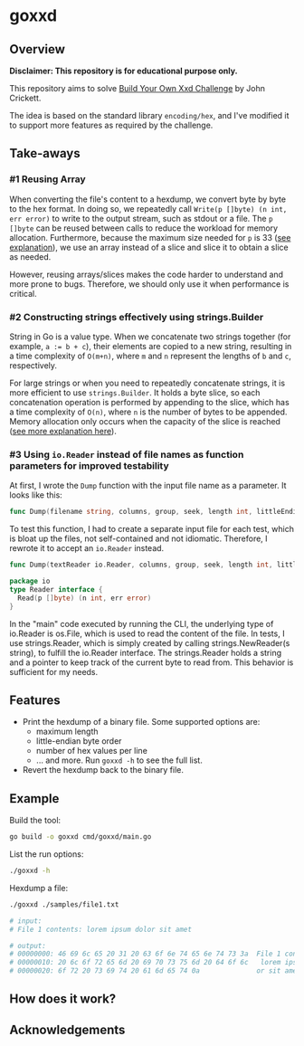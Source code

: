 
# goxxd

## Overview

**Disclaimer: This repository is for educational purpose only.**

This repository aims to solve [Build Your Own Xxd Challenge](https://codingchallenges.fyi/challenges/challenge-xxd/)  by John Crickett.

The idea is based on the standard library `encoding/hex`, and I've modified it to support more features as required by the challenge.

## Take-aways

### #1 Reusing Array

When converting the file's content to a hexdump, we convert byte by byte to the hex format. In doing so, we repeatedly call `Write(p []byte) (n int, err error)` to write to the output stream, such as stdout or a file. The `p []byte` can be reused between calls to reduce the workload for memory allocation. Furthermore, because the maximum size needed for `p` is 33 ([see explanation](https://github.com/santheipman/coding-challenges/blob/main/xhex.go#L92-L98)), we use an array instead of a slice and slice it to obtain a slice as needed.

However, reusing arrays/slices makes the code harder to understand and more prone to bugs. Therefore, we should only use it when performance is critical.

### #2 Constructing strings effectively using strings.Builder

String in Go is a value type. When we concatenate two strings together (for example, `a := b + c`), their elements are copied to a new string, resulting in a time complexity of `O(m+n)`, where `m` and `n` represent the lengths of `b` and `c`, respectively.

For large strings or when you need to repeatedly concatenate strings, it is more efficient to use `strings.Builder`. It holds a byte slice, so each concatenation operation is performed by appending to the slice, which has a time complexity of `O(n)`, where `n` is the number of bytes to be appended. Memory allocation only occurs when the capacity of the slice is reached ([see more explanation here](https://stackoverflow.com/a/15703422)).

### #3 Using `io.Reader` instead of file names as function parameters for improved testability

At first, I wrote the `Dump` function with the input file name as a parameter. It looks like this:

```go
func Dump(filename string, columns, group, seek, length int, littleEndian bool) {}
```

To test this function, I had to create a separate input file for each test, which is bloat up the files, not self-contained and not idiomatic. Therefore, I rewrote it to accept an `io.Reader` instead.

```go
func Dump(textReader io.Reader, columns, group, seek, length int, littleEndian bool)
```
```go
package io
type Reader interface {
  Read(p []byte) (n int, err error)
}
```

In the "main" code executed by running the CLI, the underlying type of io.Reader is os.File, which is used to read the content of the file. In tests, I use strings.Reader, which is simply created by calling strings.NewReader(s string), to fulfill the io.Reader interface. The strings.Reader holds a string and a pointer to keep track of the current byte to read from. This behavior is sufficient for my needs.

## Features

- Print the hexdump of a binary file. Some supported options are:
  - maximum length
  - little-endian byte order
  - number of hex values per line
  - ... and more. Run `goxxd -h` to see the full list.
- Revert the hexdump back to the binary file.

## Example

Build the tool:
```bash
go build -o goxxd cmd/goxxd/main.go
```

List the run options:
```bash
./goxxd -h
```

Hexdump a file:
```bash
./goxxd ./samples/file1.txt

# input:
# File 1 contents: lorem ipsum dolor sit amet

# output:
# 00000000: 46 69 6c 65 20 31 20 63 6f 6e 74 65 6e 74 73 3a  File 1 contents:
# 00000010: 20 6c 6f 72 65 6d 20 69 70 73 75 6d 20 64 6f 6c   lorem ipsum dol
# 00000020: 6f 72 20 73 69 74 20 61 6d 65 74 0a              or sit amet.
```

## How does it work?

## Acknowledgements
